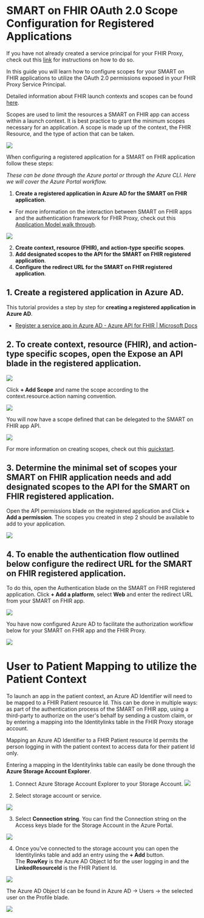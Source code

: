# **SMART on FHIR OAuth 2.0 Scope Configuration for Registered Applications**

If you have not already created a service principal for your FHIR Proxy, check out this [link](https://github.com/microsoft/fhir-proxy/blob/main/docs/QuickstartDeployARM-bicep.md) for instructions on how to do so.

In this guide you will learn how to configure scopes for your SMART on FHIR applications to utilize the OAuth 2.0 permissions exposed in your FHIR Proxy Service Principal.

Detailed information about FHIR launch contexts and scopes can be found [here](http://www.hl7.org/fhir/smart-app-launch/scopes-and-launch-context/).

Scopes are used to limit the resources a SMART on FHIR app can access within a launch context. It is best practice to grant the minimum scopes necessary for an application. A scope is made up of the context, the FHIR Resource, and the type of action that can be taken.

![](images/smart_on_fhir_1.png)

When configuring a registered application for a SMART on FHIR application follow these steps:

_These can be done through the Azure portal or through the Azure CLI. Here we will cover the Azure Portal workflow._

1. **Create a registered application in Azure AD for the SMART on FHIR application**.

  - For more information on the interaction between SMART on FHIR apps and the authentication framework for FHIR Proxy, check out this [Application Model walk through](https://docs.microsoft.com/en-us/azure/active-directory/develop/application-model).

![](images/smart_on_fhir_2.png)

2. **Create context, resource (FHIR), and action-type specific scopes**.  
3. **Add designated scopes to the API for the SMART on FHIR registered application**.  
4. **Configure the redirect URL for the SMART on FHIR registered application**.    
  

## 1. **Create a registered application in Azure AD**.
  This tutorial provides a step by step for **creating a registered application in Azure AD**.

- [Register a service app in Azure AD - Azure API for FHIR | Microsoft Docs](https://docs.microsoft.com/en-us/azure/healthcare-apis/fhir/register-service-azure-ad-client-app)

## 2. To **create context, resource (FHIR), and action-type specific scopes**, open the Expose an API blade in the registered application.

![](images/smart_on_fhir_3.png)

Click **+ Add Scope** and name the scope according to the context.resource.action naming convention.

![](images/smart_on_fhir_4.png)

You will now have a scope defined that can be delegated to the SMART on FHIR app API.

![](images/smart_on_fhir_5.png)

For more information on creating scopes, check out this [quickstart](https://docs.microsoft.com/en-us/azure/active-directory/develop/quickstart-configure-app-expose-web-apis#:~:text=Sign%20in%20to%20the%20Azure%20portal.%20If%20you,Select%20Expose%20an%20API%20%3E%20Add%20a%20scope.).

## 3. Determine the minimal set of scopes your SMART on FHIR application needs and **add designated scopes to the API for the SMART on FHIR registered application**.

Open the API permissions blade on the registered application and Click **+ Add a permission**. The scopes you created in step 2 should be available to add to your application.

![](images/smart_on_fhir_6.png)

## 4. To enable the authentication flow outlined below **configure the redirect URL for the SMART on FHIR registered application**.

To do this, open the Authentication blade on the SMART on FHIR registered application. Click **+ Add a platform**, select **Web** and enter the redirect URL from your SMART on FHIR app.  

![](images/smart_on_fhir_7.png)

You have now configured Azure AD to facilitate the authorization workflow below for your SMART on FHIR app and the FHIR Proxy.  

![](images/smart_on_fhir_8.png)


# **User to Patient Mapping to utilize the Patient Context** 

To launch an app in the patient context, an Azure AD Identifier will need to be mapped to a FHIR Patient resource Id. This can be done in multiple ways: as part of the authentication process of the SMART on FHIR app, using a third-party to authorize on the user&#39;s behalf by sending a custom claim, or by entering a mapping into the Identitylinks table in the FHIR Proxy storage account.

Mapping an Azure AD Identifier to a FHIR Patient resource Id permits the person logging in with the patient context to access data for their patient Id only.

Entering a mapping in the Identitylinks table can easily be done through the **Azure Storage Account Explorer**.

1. Connect Azure Storage Account Explorer to your Storage Account.
![](images/smart_on_fhir_9.png) 

2. Select storage account or service.

![](images/smart_on_fhir_10.png)

3. Select **Connection string**. You can find the Connection string on the Access keys blade for the Storage Account in the Azure Portal.

![](images/smart_on_fhir_11.png)

4. Once you&#39;ve connected to the storage account you can open the Identitylinks table and add an entry using the **+ Add** button.  
The **RowKey** is the Azure AD Object Id for the user logging in and the **LinkedResourceId** is the FHIR Patient Id.  

![](images/smart_on_fhir_12.png)

The Azure AD Object Id can be found in Azure AD -> Users -> the selected user on the Profile blade.

![](images/smart_on_fhir_3.png) 
